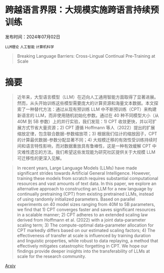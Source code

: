 # 跨越语言界限：大规模实施跨语言持续预训练

发布时间：2024年07月02日

`LLM理论` `人工智能` `计算机科学`

> Breaking Language Barriers: Cross-Lingual Continual Pre-Training at Scale

# 摘要

> 近年来，大型语言模型（LLM）在迈向人工通用智能方面取得了显著进展。然而，从头开始训练这些模型需要庞大的计算资源和海量文本数据。本文探索了一种替代方法：通过从现有预训练 LLM 中不断预训练（CPT）来构建新语言的 LLM，而非使用随机初始化参数。通过在 40 种不同模型大小（从 40M 到 5B 参数）上的并行实验，我们发现：1) CPT 收敛更快，并以可扩展方式节省大量资源；2) CPT 遵循 Hoffmann 等人（2022）提出的扩展缩放定律，包含联合数据-参数缩放项；3) 根据我们估计的缩放因子，CPT 的计算最优数据-参数分配显著不同；4) 大规模迁移的有效性受训练持续时间和语言特性影响，而对数据重放具有鲁棒性，这是一种有效缓解 CPT 中灾难性遗忘的方法。我们希望这些发现能为研究社区提供关于大规模 LLM 可迁移性的更深入见解。

> In recent years, Large Language Models (LLMs) have made significant strides towards Artificial General Intelligence. However, training these models from scratch requires substantial computational resources and vast amounts of text data. In this paper, we explore an alternative approach to constructing an LLM for a new language by continually pretraining (CPT) from existing pretrained LLMs, instead of using randomly initialized parameters. Based on parallel experiments on 40 model sizes ranging from 40M to 5B parameters, we find that 1) CPT converges faster and saves significant resources in a scalable manner; 2) CPT adheres to an extended scaling law derived from Hoffmann et al. (2022) with a joint data-parameter scaling term; 3) The compute-optimal data-parameter allocation for CPT markedly differs based on our estimated scaling factors; 4) The effectiveness of transfer at scale is influenced by training duration and linguistic properties, while robust to data replaying, a method that effectively mitigates catastrophic forgetting in CPT. We hope our findings provide deeper insights into the transferability of LLMs at scale for the research community.

[Arxiv](https://arxiv.org/abs/2407.02118)